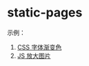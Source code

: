 # static-pages

示例：
1. [CSS 字体渐变色](https://wumaozheng.com/static-pages/mauger.html)
2. [JS 放大图片](https://wumaozheng.com/static-pages/image-magnifier.html)
